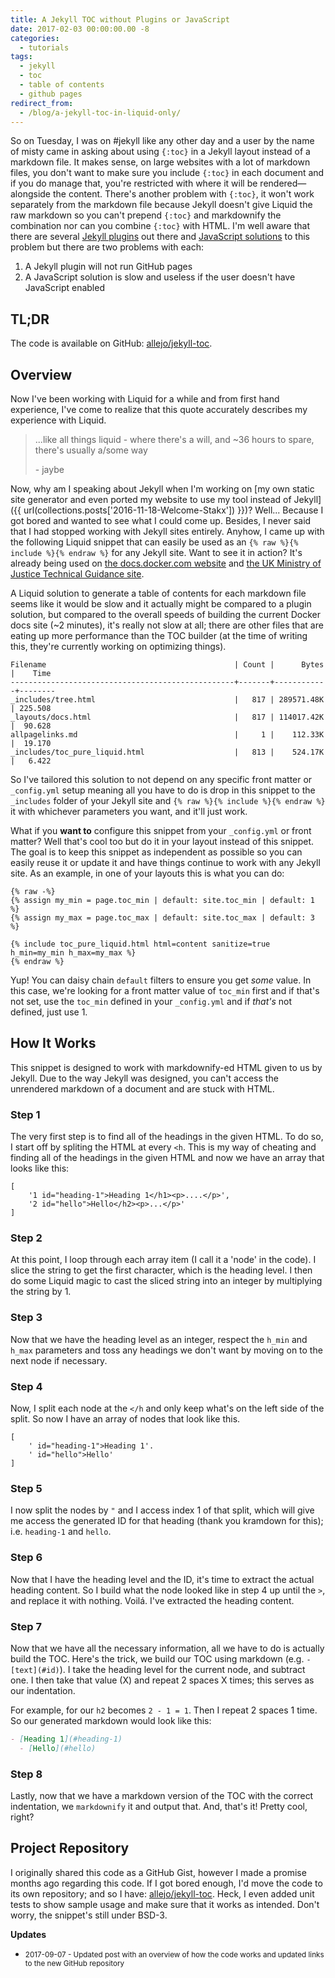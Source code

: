 ```yaml
---
title: A Jekyll TOC without Plugins or JavaScript
date: 2017-02-03 00:00:00.00 -8
categories:
  - tutorials
tags:
  - jekyll
  - toc
  - table of contents
  - github pages
redirect_from:
  - /blog/a-jekyll-toc-in-liquid-only/
---
```


So on Tuesday, I was on #jekyll like any other day and a user by the name of misty came in asking about using `{:toc}` in a Jekyll layout instead of a markdown file. It makes sense, on large websites with a lot of markdown files, you don't want to make sure you include `{:toc}` in each document and if you do manage that, you're restricted with where it will be rendered—alongside the content. There's another problem with `{:toc}`, it won't work separately from the markdown file because Jekyll doesn't give Liquid the raw markdown so you can't prepend `{:toc}` and markdownify the combination nor can you combine `{:toc}` with HTML. I'm well aware that there are several [Jekyll plugins](https://github.com/dafi/jekyll-toc-generator) out there and [JavaScript solutions](https://github.com/ghiculescu/jekyll-table-of-contents) to this problem but there are two problems with each:

1. A Jekyll plugin will not run GitHub pages
1. A JavaScript solution is slow and useless if the user doesn't have JavaScript enabled

## TL;DR

The code is available on GitHub: [allejo/jekyll-toc](https://github.com/allejo/jekyll-toc).

## Overview

Now I've been working with Liquid for a while and from first hand experience, I've come to realize that this quote accurately describes my experience with Liquid.

> ...like all things liquid - where there's a will, and ~36 hours to spare, there's usually a/some way
>
> \- jaybe

Now, why am I speaking about Jekyll when I'm working on [my own static site generator and even ported my website to use my tool instead of Jekyll]({{ url(collections.posts['2016-11-18-Welcome-Stakx']) }})? Well... Because I got bored and wanted to see what I could come up. Besides, I never said that I had stopped working with Jekyll sites entirely. Anyhow, I came up with the following Liquid snippet that can easily be used as an `{% raw %}{% include %}{% endraw %}` for any Jekyll site. Want to see it in action? It's already being used on [the docs.docker.com website](https://github.com/docker/docker.github.io/pull/1474) and [the UK Ministry of Justice Technical Guidance site](https://github.com/ministryofjustice/technical-guidance/pull/7).

A Liquid solution to generate a table of contents for each markdown file seems like it would be slow and it actually might be compared to a plugin solution, but compared to the overall speeds of building the current Docker docs site (~2 minutes), it's really not slow at all; there are other files that are eating up more performance than the TOC builder (at the time of writing this, they're currently working on optimizing things).

```
Filename                                          | Count |      Bytes |    Time
--------------------------------------------------+-------+------------+--------
_includes/tree.html                               |   817 | 289571.48K | 225.508
_layouts/docs.html                                |   817 | 114017.42K |  90.628
allpagelinks.md                                   |     1 |    112.33K |  19.170
_includes/toc_pure_liquid.html                    |   813 |    524.17K |   6.422
```

So I've tailored this solution to not depend on any specific front matter or `_config.yml` setup meaning all you have to do is drop in this snippet to the `_includes` folder of your Jekyll site and `{% raw %}{% include %}{% endraw %}` it with whichever parameters you want, and it'll just work.

What if you **want to** configure this snippet from your `_config.yml` or front matter? Well that's cool too but do it in your layout instead of this snippet. The goal is to keep this snippet as independent as possible so you can easily reuse it or update it and have things continue to work with any Jekyll site. As an example, in one of your layouts this is what you can do:

```twig
{% raw -%}
{% assign my_min = page.toc_min | default: site.toc_min | default: 1 %}
{% assign my_max = page.toc_max | default: site.toc_max | default: 3 %}

{% include toc_pure_liquid.html html=content sanitize=true h_min=my_min h_max=my_max %}
{% endraw %}
```

Yup! You can daisy chain `default` filters to ensure you get *some* value. In this case, we're looking for a front matter value of `toc_min` first and if that's not set, use the `toc_min` defined in your `_config.yml` and if *that's* not defined, just use 1.

## How It Works

This snippet is designed to work with markdownify-ed HTML given to us by Jekyll. Due to the way Jekyll was designed, you can't access the unrendered markdown of a document and are stuck with HTML.

### Step 1

The very first step is to find all of the headings in the given HTML. To do so, I start off by spliting the HTML at every `<h`. This is my way of cheating and finding all of the headings in the given HTML and now we have an array that looks like this:

```
[
    '1 id="heading-1">Heading 1</h1><p>....</p>',
    '2 id="hello">Hello</h2><p>...</p>'
]
```

### Step 2

At this point, I loop through each array item (I call it a 'node' in the code). I slice the string to get the first character, which is the heading level. I then do some Liquid magic to cast the sliced string into an integer by multiplying the string by 1.

### Step 3

Now that we have the heading level as an integer, respect the `h_min` and `h_max` parameters and toss any headings we don't want by moving on to the next node if necessary.

### Step 4

Now, I split each node at the `</h` and only keep what's on the left side of the split. So now I have an array of nodes that look like this.

```
[
    ' id="heading-1">Heading 1'. 
    ' id="hello">Hello'
]
```

### Step 5

I now split the nodes by `"` and I access index 1 of that split, which will give me access the generated ID for that heading (thank you kramdown for this); i.e. `heading-1` and `hello`.

### Step 6

Now that I have the heading level and the ID, it's time to extract the actual heading content. So I build what the node looked like in step 4 up until the `>`, and replace it with nothing. Voilá. I've extracted the heading content.

### Step 7

Now that we have all the necessary information, all we have to do is actually build the TOC. Here's the trick, we build our TOC using markdown (e.g. `- [text](#id)`). I take the heading level for the current node, and subtract one. I then take that value (X) and repeat 2 spaces X times; this serves as our indentation.

For example, for our `h2` becomes `2 - 1 = 1`. Then I repeat 2 spaces 1 time. So our generated markdown would look like this:

```md
- [Heading 1](#heading-1)
  - [Hello](#hello)
```

### Step 8

Lastly, now that we have a markdown version of the TOC with the correct indentation, we `markdownify` it and output that. And, that's it! Pretty cool, right?

## Project Repository

I originally shared this code as a GitHub Gist, however I made a promise months ago regarding this code. If I got bored enough, I'd move the code to its own repository; and so I have: [allejo/jekyll-toc](https://github.com/allejo/jekyll-toc). Heck, I even added unit tests to show sample usage and make sure that it works as intended. Don't worry, the snippet's still under BSD-3.

**Updates**

- <small>2017-09-07 - Updated post with an overview of how the code works and updated links to the new GitHub repository</small>
